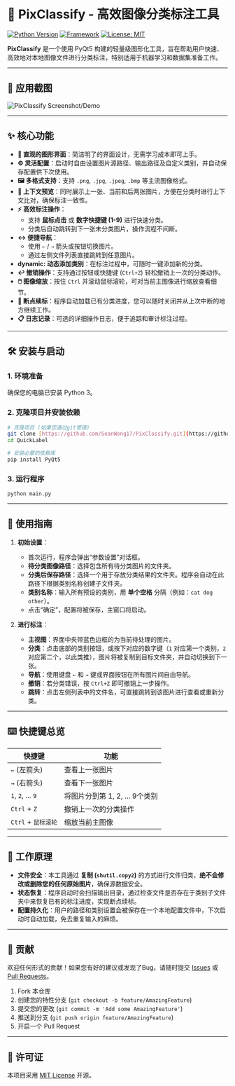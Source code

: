 # 🚀 PixClassify - 高效图像分类标注工具

[![Python Version](https://img.shields.io/badge/Python-3.8%2B-blue.svg)](https://www.python.org/)
[![Framework](https://img.shields.io/badge/Framework-PyQt5-green.svg)](https://riverbankcomputing.com/software/pyqt/)
[![License: MIT](https://img.shields.io/badge/License-MIT-yellow.svg)](https://opensource.org/licenses/MIT)

**PixClassify** 是一个使用 PyQt5 构建的轻量级图形化工具，旨在帮助用户快速、高效地对本地图像文件进行分类标注，特别适用于机器学习和数据集准备工作。

---

## 📸 应用截图


![PixClassify Screenshot/Demo](https://i.imgur.com/xO1y8mj.png)

---

## ✨ 核心功能

* **🎨 直观的图形界面**：简洁明了的界面设计，无需学习成本即可上手。
* **⚙️ 灵活配置**：启动时自由设置图片源路径、输出路径及自定义类别，并自动保存配置供下次使用。
* **🖼️ 多格式支持**：支持 `.png`, `.jpg`, `.jpeg`, `.bmp` 等主流图像格式。
* **👀 上下文预览**：同时展示上一张、当前和后两张图片，方便在分类时进行上下文比对，确保标注一致性。
* **⚡️ 高效标注操作**：
    * 支持 **鼠标点击** 或 **数字快捷键 (1-9)** 进行快速分类。
    * 分类后自动跳转到下一张未分类图片，操作流程不间断。
* **↔️ 便捷导航**：
    * 使用 `←` / `→` 箭头或按钮切换图片。
    * 通过左侧文件列表直接跳转到任意图片。
* **dynamic: 动态添加类别**：在标注过程中，可随时一键添加新的分类。
* **↩️ 撤销操作**：支持通过按钮或快捷键 (`Ctrl+Z`) 轻松撤销上一次的分类动作。
* **🖱️ 图像缩放**：按住 `Ctrl` 并滚动鼠标滚轮，可对当前主图像进行缩放查看细节。
* **🔄 断点续标**：程序自动加载已有分类进度，您可以随时关闭并从上次中断的地方继续工作。
* **📋 日志记录**：可选的详细操作日志，便于追踪和审计标注过程。

---

## 🛠️ 安装与启动

### 1. 环境准备
确保您的电脑已安装 Python 3。

### 2. 克隆项目并安装依赖
```bash
# 克隆项目 (如果您通过git管理)
git clone [https://github.com/SeanWong17/PixClassify.git](https://github.com/SeanWong17/PixClassify.git)
cd QuickLabel

# 安装必要的依赖库
pip install PyQt5
```

### 3. 运行程序
```bash
python main.py
```

---

## 📖 使用指南

1.  **初始设置**：
    * 首次运行，程序会弹出“参数设置”对话框。
    * **待分类图像路径**：选择包含所有待分类图片的文件夹。
    * **分类后保存路径**：选择一个用于存放分类结果的文件夹。程序会自动在此路径下根据类别名称创建子文件夹。
    * **类别名称**：输入所有预设的类别，用 **单个空格** 分隔（例如：`cat dog other`）。
    * 点击“确定”，配置将被保存，主窗口将启动。

2.  **进行标注**：
    * **主视图**：界面中央带蓝色边框的为当前待处理的图片。
    * **分类**：点击底部的类别按钮，或按下对应的数字键（`1` 对应第一个类别，`2` 对应第二个，以此类推），图片将被复制到目标文件夹，并自动切换到下一张。
    * **导航**：使用键盘 `←` 和 `→` 键或界面按钮在所有图片间自由导航。
    * **撤销**：若分类错误，按 `Ctrl+Z` 即可撤销上一步操作。
    * **跳转**：点击左侧列表中的文件名，可直接跳转到该图片进行查看或重新分类。

---

## ⌨️ 快捷键总览

| 快捷键             | 功能                         |
| ------------------ | ---------------------------- |
| `←` (左箭头)         | 查看上一张图片               |
| `→` (右箭头)         | 查看下一张图片               |
| `1`, `2`, ... `9`  | 将图片分到第 1, 2, ... 9个类别 |
| `Ctrl` + `Z`       | 撤销上一次的分类操作         |
| `Ctrl` + `鼠标滚轮`  | 缩放当前主图像               |

---

## 🔬 工作原理

* **文件安全**：本工具通过 **复制 (`shutil.copy2`)** 的方式进行文件归类，**绝不会修改或删除您的任何原始图片**，确保源数据安全。
* **状态恢复**：程序启动时会扫描输出目录，通过检查文件是否存在于类别子文件夹中来恢复已有的标注进度，实现断点续标。
* **配置持久化**：用户的路径和类别设置会被保存在一个本地配置文件中，下次启动时自动加载，免去重复输入的麻烦。

---

## 🙌 贡献

欢迎任何形式的贡献！如果您有好的建议或发现了Bug，请随时提交 [Issues](https://github.com/SeanWong17/PixClassify/issues) 或 [Pull Requests](https://github.com/SeanWong17/PixClassify/pulls)。

1.  Fork 本仓库
2.  创建您的特性分支 (`git checkout -b feature/AmazingFeature`)
3.  提交您的更改 (`git commit -m 'Add some AmazingFeature'`)
4.  推送到分支 (`git push origin feature/AmazingFeature`)
5.  开启一个 Pull Request

---

## 📄 许可证

本项目采用 [MIT License](LICENSE) 开源。
